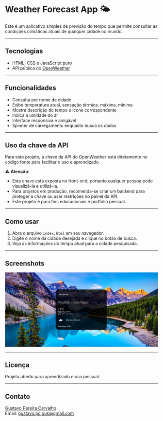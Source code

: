 # Weather Forecast App 🌤️

Este é um aplicativo simples de previsão do tempo que permite consultar as condições climáticas atuais de qualquer cidade no mundo.

---

## Tecnologias

- HTML, CSS e JavaScript puro
- API pública do [OpenWeather](https://openweathermap.org/api)

---

## Funcionalidades

- Consulta por nome da cidade
- Exibe temperatura atual, sensação térmica, máxima, mínima
- Mostra descrição do tempo e ícone correspondente
- Indica a umidade do ar
- Interface responsiva e amigável
- Spinner de carregamento enquanto busca os dados

---

## Uso da chave da API

Para este projeto, a chave da API do OpenWeather está diretamente no código fonte para facilitar o uso e aprendizado.

⚠️ **Atenção:**  
- Esta chave está exposta no front-end, portanto qualquer pessoa pode visualizá-la e utilizá-la.  
- Para projetos em produção, recomenda-se criar um backend para proteger a chave ou usar restrições no painel da API.  
- Este projeto é para fins educacionais e portfólio pessoal.

---

## Como usar

1. Abra o arquivo `index.html` em seu navegador.  
2. Digite o nome da cidade desejada e clique no botão de busca.  
3. Veja as informações do tempo atual para a cidade pesquisada.

---

## Screenshots

![Tela principal do app](./screenshots/foto.png)

---

## Licença

Projeto aberto para aprendizado e uso pessoal.

---

## Contato

[Gustavo Pereira Carvalho](https://github.com/Gustavo-Pereira-Carvalho)  
Email: gustavo.pc.gus@gmail.com
